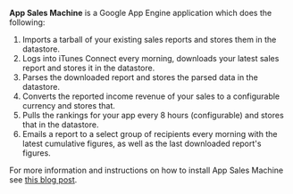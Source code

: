 __App Sales Machine__ is a Google App Engine application which does the following:

1. Imports a tarball of your existing sales reports and stores them in the datastore.
2. Logs into iTunes Connect every morning, downloads your latest sales report and stores it in the datastore.
3. Parses the downloaded report and stores the parsed data in the datastore.
4. Converts the reported income revenue of your sales to a configurable currency and stores that.
5. Pulls the rankings for your app every 8 hours (configurable) and stores that in the datastore.
6. Emails a report to a select group of recipients every morning with the latest cumulative figures, as well as the last downloaded report's figures.

For more information and instructions on how to install App Sales Machine see [this blog post](http://www.oiledmachine.com/posts/2009/09/05/app-sales-machine.html).

